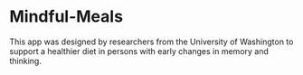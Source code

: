 # Mindful-Meals
This app was designed by researchers from the University of Washington to support a healthier diet in persons with early changes in memory and thinking.
